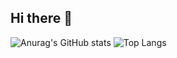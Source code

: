 ## Hi there 👋
![Anurag's GitHub stats](https://github-readme-stats.vercel.app/api?username=Marco-Perez-Padilla&show_icons=true&hide_title=true&count_private=true&theme=blue_navy&show=reviews,discussions_started,discussions_answered,prs_merged,prs_merged_percentage)
![Top Langs](https://github-readme-stats.vercel.app/api/top-langs/?username=Marco-Perez-Padilla&layout=compact&theme=slateorange)

<!--
**Marco-Perez-Padilla/Marco-Perez-Padilla** is a ✨ _special_ ✨ repository because its `README.md` (this file) appears on your GitHub profile.

Here are some ideas to get you started:

- 🔭 I’m currently working on ...
- 🌱 I’m currently learning ...
- 👯 I’m looking to collaborate on ...
- 🤔 I’m looking for help with ...
- 💬 Ask me about ...
- 📫 How to reach me: ...
- 😄 Pronouns: ...
- ⚡ Fun fact: ...
-->
